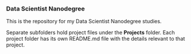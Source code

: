 ### Data Scientist Nanodegree

This is the repository for my Data Scientist Nanodegree studies.

Separate subfolders hold project files under the **Projects** folder.
Each project folder has its own README.md file with the details relevant to that project.
